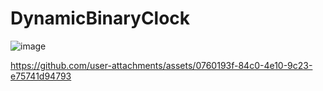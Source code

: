 # DynamicBinaryClock

![image](https://github.com/user-attachments/assets/b7d6fed0-96d1-4c52-b93c-aec929a62f9f)


https://github.com/user-attachments/assets/0760193f-84c0-4e10-9c23-e75741d94793

